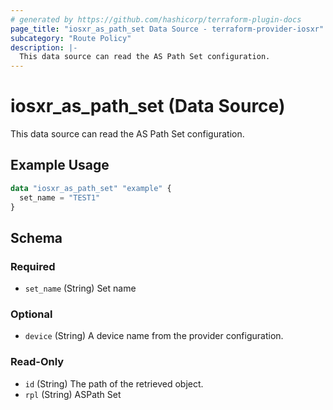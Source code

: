 ```yaml
---
# generated by https://github.com/hashicorp/terraform-plugin-docs
page_title: "iosxr_as_path_set Data Source - terraform-provider-iosxr"
subcategory: "Route Policy"
description: |-
  This data source can read the AS Path Set configuration.
---
```


# iosxr_as_path_set (Data Source)

This data source can read the AS Path Set configuration.

## Example Usage

```terraform
data "iosxr_as_path_set" "example" {
  set_name = "TEST1"
}
```

<!-- schema generated by tfplugindocs -->
## Schema

### Required

- `set_name` (String) Set name

### Optional

- `device` (String) A device name from the provider configuration.

### Read-Only

- `id` (String) The path of the retrieved object.
- `rpl` (String) ASPath Set
